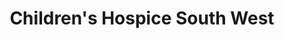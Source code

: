 ---
title: "Children's Hospice South West"
url: /camborne/childrens-hospice-south-west/
shop: Gebrauchtwaren
---
